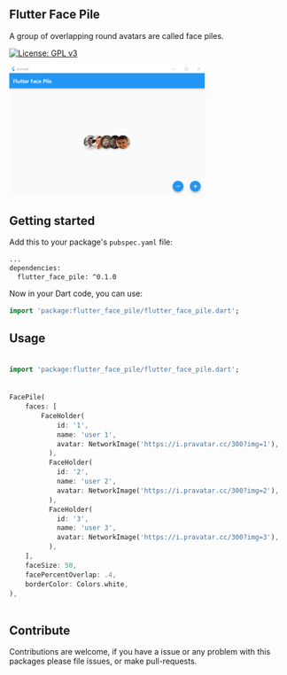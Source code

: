 ## Flutter Face Pile

A group of overlapping round avatars are called face piles.

[![License: GPL v3](https://img.shields.io/badge/License-GPLv3-blue.svg)](https://www.gnu.org/licenses/gpl-3.0)

<img src="screenshots/flutter-face-pile-screenshot.png" width = 70%></img>

## Getting started

Add this to your package's `pubspec.yaml` file:

```
...
dependencies:
  flutter_face_pile: ^0.1.0

```

Now in your Dart code, you can use:

```dart
import 'package:flutter_face_pile/flutter_face_pile.dart';
```

## Usage

```dart

import 'package:flutter_face_pile/flutter_face_pile.dart';


FacePile(
    faces: [
        FaceHolder(
            id: '1',
            name: 'user 1',
            avatar: NetworkImage('https://i.pravatar.cc/300?img=1'),
          ),
          FaceHolder(
            id: '2',
            name: 'user 2',
            avatar: NetworkImage('https://i.pravatar.cc/300?img=2'),
          ),
          FaceHolder(
            id: '3',
            name: 'user 3',
            avatar: NetworkImage('https://i.pravatar.cc/300?img=3'),
          ),
    ],
    faceSize: 50,
    facePercentOverlap: .4,
    borderColor: Colors.white,
),



```

## Contribute

Contributions are welcome, if you have a issue or any problem with this packages please file issues, or make pull-requests.
